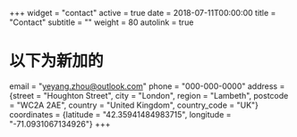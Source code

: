 +++
widget = "contact"
active = true
date = 2018-07-11T00:00:00
title = "Contact"
subtitle = ""
weight = 80
autolink = true
# 以下为新加的
email = "yeyang.zhou@outlook.com"
phone = "000-000-0000"
address = {street = "Houghton Street", city = "London", region = "Lambeth", postcode = "WC2A 2AE", country = "United Kingdom", country_code = "UK"}
coordinates = {latitude = "42.35941484983715", longitude = "-71.0931067134926"}
+++

